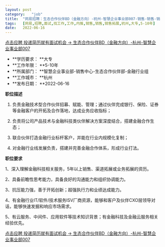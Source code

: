 ```yaml
---
layout:	post
category:	"job"
title:	"网易招聘：生态合作伙伴BD（金融方向）-杭州-智慧企业事业部007-销售-销售-销售拓展-杭州大专5-10年"
tags:	[网易,招聘,面试,找工作,工作,内推,销售,销售,销售拓展,杭州,大专,5-10年]
date:	2022-06-16
---
```


[点击应聘 投递简历就有面试机会 ->  生态合作伙伴BD（金融方向）-杭州-智慧企业事业部007](http://mobile.bole.netease.com/bole/boleDetail?id=40948&employeeId=346f03c3cda5f04c&key=all)



- **学历要求： **大专
- **工作年限： **5-10年
- **所属部门： **智慧企业事业部-销售中心-生态合作伙伴部-金融行业组
- **工作城市： **杭州
- **发布日期： **2022-06-16



**职位描述**

1. 负责金融技术型合作伙伴招募、赋能、管理；通过伙伴完成银行、保险、证券等金融客户的开拓及合作落地，达成业务应收指标；

2. 负责将公司产品技术与金融科技类伙伴解决方案深度结合，搭建金融合作生态；

3. 联合伙伴打造金融行业标杆客户，并能在行业内规模化复制；

4. 对金融行业线发展负责，搭建并完善金融合作体系，形成行业打法。





**职位要求**

1、深入理解金融科技相关服务，5年以上销售、渠道拓展或业务拓展的资历。

2、具备前瞻性思考能力，具备良好的沟通能力和组织协调能力。

3、抗压能力强，善于开拓创新；超强执行力和业绩达成能力。

4、有金融行业IT/软件/技术服务ISV厂商资源，能够和客户及伙伴CXO层领导对话，能够快速发掘和响应市场需求。

5、有云服务、中间件、应用软件等技术知识背景；有金融科技及金融云服务相关经验优先。





[点击应聘 投递简历就有面试机会 ->  生态合作伙伴BD（金融方向）-杭州-智慧企业事业部007](http://mobile.bole.netease.com/bole/boleDetail?id=40948&employeeId=346f03c3cda5f04c&key=all)